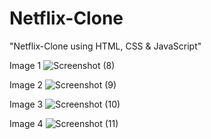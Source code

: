 # Netflix-Clone
"Netflix-Clone  using HTML, CSS &amp; JavaScript"

Image 1
![Screenshot (8)](https://github.com/Sah-Shivam/Netflix-Clone/assets/129662879/0b3e5afd-c821-4fe7-8dfb-aba7a8aee715)

Image 2
![Screenshot (9)](https://github.com/Sah-Shivam/Netflix-Clone/assets/129662879/406b2c84-a695-4587-9978-16dec367a50f)

Image 3
![Screenshot (10)](https://github.com/Sah-Shivam/Netflix-Clone/assets/129662879/d2d83133-4cda-4aa4-8727-790dc66c3d3f)

Image 4
![Screenshot (11)](https://github.com/Sah-Shivam/Netflix-Clone/assets/129662879/03b2b809-b8a1-42c4-947c-0877810b7443)
